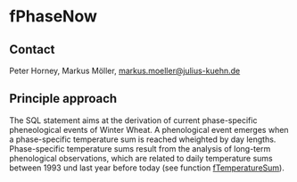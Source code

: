 # fPhaseNow

## Contact
Peter Horney, Markus Möller, markus.moeller@julius-kuehn.de

## Principle approach
The SQL statement aims at the derivation of current phase-specific pheneological events of Winter Wheat. A phenological event emerges when a phase-specific temperature sum is reached wheighted by day lengths. Phase-specific temperature sums result from the analysis of long-term phenological observations, which are related to daily temperature sums between 1993 und last year before today (see  function [fTemperatureSum](https://github.com/EMRAgit/fTemperatureSum)).
